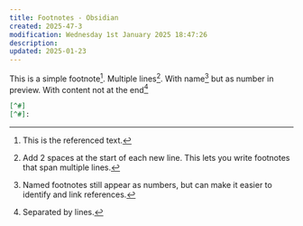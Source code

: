 ```yaml
---
title: Footnotes - Obsidian
created: 2025-47-3
modification: Wednesday 1st January 2025 18:47:26
description: 
updated: 2025-01-23
---
```

This is a simple footnote[^1].
Multiple lines[^2].
With name[^note] but as number in preview.
With content not at the end[^4]

[^4]: Separated by lines.

```markdown
[^#] 
[^#]:
```

[^1]: This is the referenced text.
[^2]: Add 2 spaces at the start of each new line.
  This lets you write footnotes that span multiple lines.
[^note]: Named footnotes still appear as numbers, but can make it easier to identify and link references.
